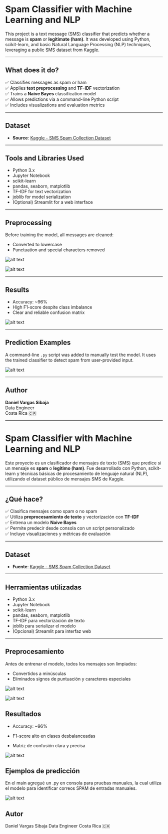 #  Spam Classifier with Machine Learning and NLP

This project is a text message (SMS) classifier that predicts whether a message is **spam** or **legitimate (ham)**. It was developed using Python, scikit-learn, and basic Natural Language Processing (NLP) techniques, leveraging a public SMS dataset from Kaggle.

---

##  What does it do?

✅ Classifies messages as spam or ham  
✅ Applies **text preprocessing** and **TF-IDF** vectorization  
✅ Trains a **Naive Bayes** classification model  
✅ Allows predictions via a command-line Python script  
✅ Includes visualizations and evaluation metrics

---

##  Dataset

- **Source**: [Kaggle - SMS Spam Collection Dataset](https://www.kaggle.com/datasets/uciml/sms-spam-collection-dataset)

---

##  Tools and Libraries Used

- Python 3.x
- Jupyter Notebook
- scikit-learn
- pandas, seaborn, matplotlib
- TF-IDF for text vectorization
- joblib for model serialization
- (Optional) Streamlit for a web interface

---

##  Preprocessing

Before training the model, all messages are cleaned:
- Converted to lowercase
- Punctuation and special characters removed

![alt text](/spam-classifier/Images/image-1.png)

![alt text](/spam-classifier/Images/image.png)

---

##  Results

- Accuracy: ~96%
- High F1-score despite class imbalance
- Clear and reliable confusion matrix

![alt text](/spam-classifier/Images/image-2.png)

---

##  Prediction Examples

A command-line `.py` script was added to manually test the model. It uses the trained classifier to detect spam from user-provided input.

![alt text](/spam-classifier/Images/image-3.png)

---

##  Author

**Daniel Vargas Sibaja**  
Data Engineer  
Costa Rica 🇨🇷

__________________________________________________________________________________________________________________________________________________________________________________________________________________________________________________________________________________________________________________________________________
# Spam Classifier with Machine Learning and NLP

Este proyecto es un clasificador de mensajes de texto (SMS) que predice si un mensaje es **spam** o **legítimo (ham)**. Fue desarrollado con Python, scikit-learn y técnicas básicas de procesamiento de lenguaje natural (NLP), utilizando el dataset público de mensajes SMS de Kaggle.

---

## ¿Qué hace?

✅ Clasifica mensajes como spam o no spam  
✅ Utiliza **preprocesamiento de texto** y vectorización con **TF-IDF**  
✅ Entrena un modelo **Naive Bayes**  
✅ Permite predecir desde consola con un script personalizado  
✅ Incluye visualizaciones y métricas de evaluación

---

## Dataset

- **Fuente**: [Kaggle - SMS Spam Collection Dataset](https://www.kaggle.com/datasets/uciml/sms-spam-collection-dataset)

---

## Herramientas utilizadas

- Python 3.x
- Jupyter Notebook
- scikit-learn
- pandas, seaborn, matplotlib
- TF-IDF para vectorización de texto
- joblib para serializar el modelo
- (Opcional) Streamlit para interfaz web

---

## Preprocesamiento

Antes de entrenar el modelo, todos los mensajes son limpiados:
- Convertidos a minúsculas
- Eliminados signos de puntuación y caracteres especiales


![alt text](/spam-classifier/Images/image-1.png)

![alt text](/spam-classifier/Images/image.png)


## Resultados

- Accuracy: ~96%

- F1-score alto en clases desbalanceadas

- Matriz de confusión clara y precisa

![alt text](/spam-classifier/Images/image-2.png)

## Ejemplos de predicción

En el main agregué un .py en consola para pruebas manuales, la cual utiliza el modelo para identificar correos SPAM de entradas manuales.

![alt text](/spam-classifier/Images/image-3.png)

## Autor
Daniel Vargas Sibaja
Data Engineer
Costa Rica 🇨🇷
